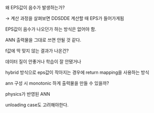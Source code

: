 왜 EPS값이 음수가 발생하는가?

→ 계산 과정을 살펴보면 DDSDDE 계산할 때 EPS가 들어가게됨

  

EPS값이 음수가 나오던가 하는 방식은 없어야 함.

ANN 출력물을 그대로 쓰면 안될 것 같다.

  

  

f값에 딱 맞지 않는 결과가 나온건?

데이터 질이 안좋거나 학습이 잘 안됐거나

  

hybrid 방식으로 eps값이 작아지는 경우에 return mapping을 사용하는 방식

ann 구성 시 monotonic 하게 출력물을 만들 수 있을까?

physics가 반영된 ANN

unloading case도 고려해야한다.